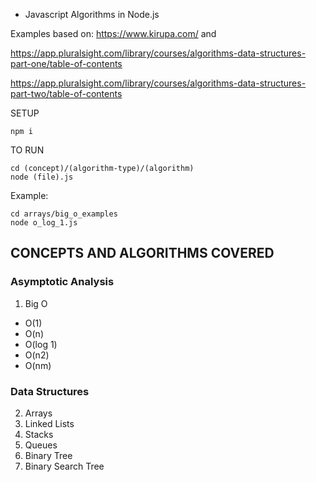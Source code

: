 - Javascript Algorithms in Node.js

Examples based on: https://www.kirupa.com/ and 

https://app.pluralsight.com/library/courses/algorithms-data-structures-part-one/table-of-contents

https://app.pluralsight.com/library/courses/algorithms-data-structures-part-two/table-of-contents

SETUP
```
npm i
```


TO RUN
```
cd (concept)/(algorithm-type)/(algorithm)
node (file).js
```

Example:

```
cd arrays/big_o_examples
node o_log_1.js
```


## CONCEPTS AND ALGORITHMS COVERED

### Asymptotic Analysis

1. Big O
- O(1)
- O(n)
- O(log 1)
- O(n2)
- O(nm)

### Data Structures

2. Arrays
3. Linked Lists
4. Stacks
5. Queues
6. Binary Tree
7. Binary Search Tree
